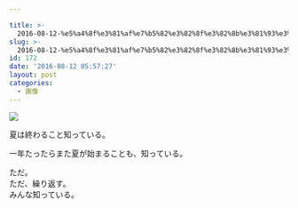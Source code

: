 ```yaml
---

title: >-
  2016-08-12-%e5%a4%8f%e3%81%af%e7%b5%82%e3%82%8f%e3%82%8b%e3%81%93%e3%81%a8%e7%9f%a5%e3%81%a3%e3%81%a6%e3%81%84%e3%82%8b-%e4%b8%80%e5
slug: >-
  2016-08-12-%e5%a4%8f%e3%81%af%e7%b5%82%e3%82%8f%e3%82%8b%e3%81%93%e3%81%a8%e7%9f%a5%e3%81%a3%e3%81%a6%e3%81%84%e3%82%8b-%e4%b8%80%e5
id: 172
date: '2016-08-12 05:57:27'
layout: post
categories:
  - 画像
---
```


![](https://peipeipe.files.wordpress.com/2016/08/tumblr_obs8jrmr5z1s3w0evo1_1280.jpg)

夏は終わること知っている。

一年たったらまた夏が始まることも、知っている。

ただ。  
ただ、繰り返す。  
みんな知っている。